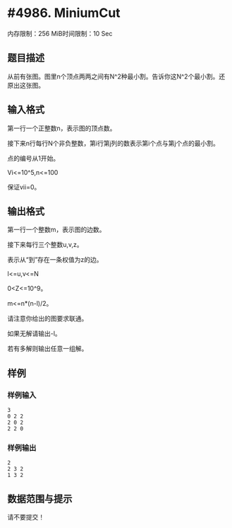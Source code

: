 # #4986. MiniumCut

内存限制：256 MiB时间限制：10 Sec

## 题目描述

从前有张图。图里n个顶点两两之间有N^2种最小割。告诉你这N^2个最小割。还原出这张图。

## 输入格式

第一行一个正整数n，表示图的顶点数。

接下来n行每行N个非负整数，第i行第j列的数表示第i个点与第j个点的最小割。

点的编号从1开始。

Vi<=10^5,n<=100

保证vii=0。

## 输出格式

第一行一个整数m，表示图的边数。

接下来每行三个整数u,v,z。

表示从&ldquo;到&rdquo;存在一条权值为z的边。

l<=u,v<=N

0<Z<=10^9。

m<=n*(n-l)/2。

请注意你给出的图要求联通。

如果无解请输出-l。

若有多解则输出任意一组解。

## 样例

### 样例输入

    
    3
    0 2 2 
    2 0 2
    2 2 0
    

### 样例输出

    
    2
    2 3 2
    1 3 2
    

## 数据范围与提示

请不要提交！
